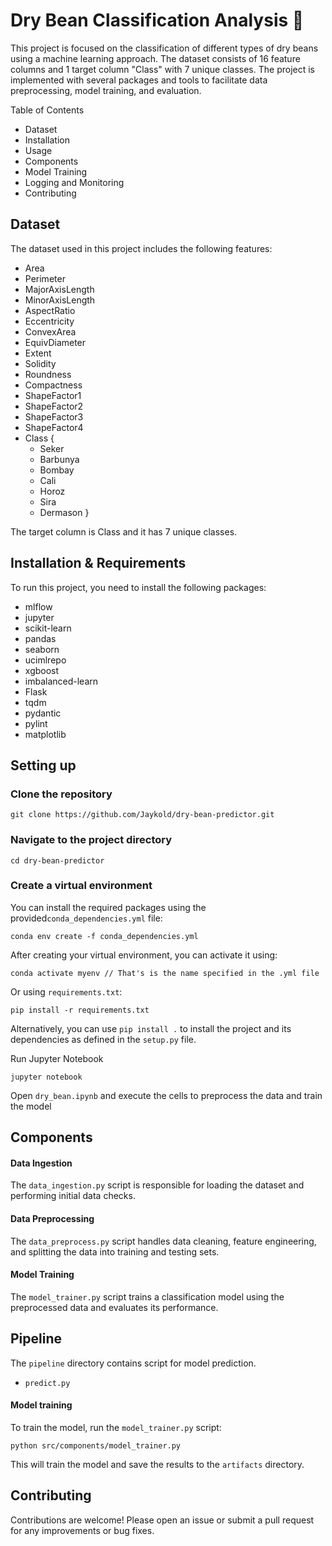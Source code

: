 # Dry Bean Classification Analysis 🚀

This project is focused on the classification of different types of dry beans using a machine learning approach. The dataset consists of 16 feature columns and 1 target column "Class" with 7 unique classes. The project is implemented with several packages and tools to facilitate data preprocessing, model training, and evaluation.

Table of Contents
* Dataset
* Installation
* Usage
* Components
* Model Training
* Logging and Monitoring
* Contributing

## Dataset
The dataset used in this project includes the following features:
* Area
* Perimeter
* MajorAxisLength
* MinorAxisLength
* AspectRatio
* Eccentricity
* ConvexArea
* EquivDiameter
* Extent
* Solidity
* Roundness
* Compactness
* ShapeFactor1
* ShapeFactor2
* ShapeFactor3
* ShapeFactor4
* Class {
    * Seker
    * Barbunya
    * Bombay
    * Cali
    * Horoz
    * Sira
    * Dermason
}

The target column is Class and it has 7 unique classes.

## Installation & Requirements
To run this project, you need to install the following packages:
* mlflow
* jupyter
* scikit-learn
* pandas
* seaborn
* ucimlrepo
* xgboost
* imbalanced-learn
* Flask
* tqdm
* pydantic
* pylint
* matplotlib

## Setting up

### Clone the repository

```git clone https://github.com/Jaykold/dry-bean-predictor.git```

### Navigate to the project directory

```cd dry-bean-predictor```

### Create a virtual environment
You can install the required packages using the provided`conda_dependencies.yml` file:

```conda env create -f conda_dependencies.yml```

After creating your virtual environment, you can activate it using:

```conda activate myenv // That's is the name specified in the .yml file```

Or using `requirements.txt`:

```pip install -r requirements.txt```

Alternatively, you can use ```pip install .``` to install the project and its dependencies as defined in the `setup.py` file.

Run Jupyter Notebook

```jupyter notebook```

Open `dry_bean.ipynb` and execute the cells to preprocess the data and train the model

## Components

#### Data Ingestion
The `data_ingestion.py` script is responsible for loading the dataset and performing initial data checks.

#### Data Preprocessing
The `data_preprocess.py` script handles data cleaning, feature engineering, and splitting the data into training and testing sets.

#### Model Training
The `model_trainer.py` script trains a classification model using the preprocessed data and evaluates its performance.

## Pipeline
The `pipeline` directory contains script for model prediction.
* `predict.py`

#### Model training
To train the model, run the `model_trainer.py` script:

```python src/components/model_trainer.py```

This will train the model and save the results to the `artifacts` directory.

## Contributing
Contributions are welcome! Please open an issue or submit a pull request for any improvements or bug fixes.